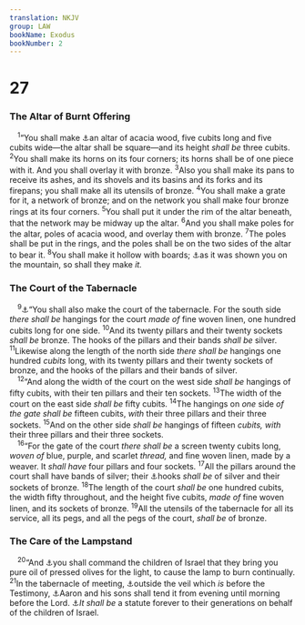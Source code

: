 ```yaml
---
translation: NKJV
group: LAW
bookName: Exodus 
bookNumber: 2
---
```


<div class="title"><h1>27</h1><h3>The Altar of Burnt Offering</h3></div>
<span class="verse xu_27_1"> <sup>1</sup>“You shall make <a data-toggle="tooltip" data-placement="bottom" title="Ex. 38:1; Ezek. 43:13">⚓</a>an altar of acacia wood, five cubits long and five cubits wide—the altar shall be square—and its height <i>shall</i> <i>be</i> three cubits. </span>
<span class="verse xu_27_2"><sup>2</sup>You shall make its horns on its four corners; its horns shall be of one piece with it. And you shall overlay it with bronze. </span>
<span class="verse xu_27_3"><sup>3</sup>Also you shall make its pans to receive its ashes, and its shovels and its basins and its forks and its firepans; you shall make all its utensils of bronze. </span>
<span class="verse xu_27_4"><sup>4</sup>You shall make a grate for it, a network of bronze; and on the network you shall make four bronze rings at its four corners. </span>
<span class="verse xu_27_5"><sup>5</sup>You shall put it under the rim of the altar beneath, that the network may be midway up the altar. </span>
<span class="verse xu_27_6"><sup>6</sup>And you shall make poles for the altar, poles of acacia wood, and overlay them with bronze. </span>
<span class="verse xu_27_7"><sup>7</sup>The poles shall be put in the rings, and the poles shall be on the two sides of the altar to bear it. </span>
<span class="verse xu_27_8"><sup>8</sup>You shall make it hollow with boards; <a data-toggle="tooltip" data-placement="bottom" title="Ex. 25:40; 26:30; Acts 7:44; (Heb. 8:5)">⚓</a>as it was shown you on the mountain, so shall they make <i>it.</i><br/></span>
<div class="title"><h3>The Court of the Tabernacle</h3></div>
<span class="verse xu_27_9"> <sup>9</sup><a data-toggle="tooltip" data-placement="bottom" title="Ex. 38:9–20">⚓</a>“You shall also make the court of the tabernacle. For the south side <i>there</i> <i>shall</i> <i>be</i> hangings for the court <i>made</i> <i>of</i> fine woven linen, one hundred cubits long for one side. </span>
<span class="verse xu_27_10"><sup>10</sup>And its twenty pillars and their twenty sockets <i>shall</i> <i>be</i> bronze. The hooks of the pillars and their bands <i>shall</i> <i>be</i> silver. </span>
<span class="verse xu_27_11"><sup>11</sup>Likewise along the length of the north side <i>there</i> <i>shall</i> <i>be</i> hangings one hundred <i>cubits</i> long, with its twenty pillars and their twenty sockets of bronze, and the hooks of the pillars and their bands of silver.<br/></span>
<span class="verse xu_27_12"> <sup>12</sup>“And along the width of the court on the west side <i>shall</i> <i>be</i> hangings of fifty cubits, with their ten pillars and their ten sockets. </span>
<span class="verse xu_27_13"><sup>13</sup>The width of the court on the east side <i>shall</i> <i>be</i> fifty cubits. </span>
<span class="verse xu_27_14"><sup>14</sup>The hangings on <i>one</i> side <i>of</i> <i>the</i> <i>gate</i> <i>shall</i> <i>be</i> fifteen cubits, <i>with</i> their three pillars and their three sockets. </span>
<span class="verse xu_27_15"><sup>15</sup>And on the other side <i>shall</i> <i>be</i> hangings of fifteen <i>cubits, with</i> their three pillars and their three sockets.<br/></span>
<span class="verse xu_27_16"> <sup>16</sup>“For the gate of the court <i>there</i> <i>shall</i> <i>be</i> a screen twenty cubits long, <i>woven</i> <i>of</i> blue, purple, and scarlet <i>thread,</i> and fine woven linen, made by a weaver. It <i>shall</i> <i>have</i> four pillars and four sockets. </span>
<span class="verse xu_27_17"><sup>17</sup>All the pillars around the court shall have bands of silver; their <a data-toggle="tooltip" data-placement="bottom" title="Ex. 38:19">⚓</a>hooks <i>shall</i> <i>be</i> of silver and their sockets of bronze. </span>
<span class="verse xu_27_18"><sup>18</sup>The length of the court <i>shall</i> <i>be</i> one hundred cubits, the width fifty throughout, and the height five cubits, <i>made</i> <i>of</i> fine woven linen, and its sockets of bronze. </span>
<span class="verse xu_27_19"><sup>19</sup>All the utensils of the tabernacle for all its service, all its pegs, and all the pegs of the court, <i>shall</i> <i>be</i> of bronze.<br/></span>
<div class="title"><h3>The Care of the Lampstand</h3></div>
<span class="verse xu_27_20"> <sup>20</sup>“And <a data-toggle="tooltip" data-placement="bottom" title="Ex. 35:8, 28; Lev. 24:1–4">⚓</a>you shall command the children of Israel that they bring you pure oil of pressed olives for the light, to cause the lamp to burn continually. </span>
<span class="verse xu_27_21"><sup>21</sup>In the tabernacle of meeting, <a data-toggle="tooltip" data-placement="bottom" title="Ex. 26:31, 33">⚓</a>outside the veil which <i>is</i> before the Testimony, <a data-toggle="tooltip" data-placement="bottom" title="Ex. 30:8; 1 Sam. 3:3; 2 Chr. 13:11">⚓</a>Aaron and his sons shall tend it from evening until morning before the Lord. <a data-toggle="tooltip" data-placement="bottom" title="Ex. 28:43; 29:9; Lev. 3:17; 16:34; Num. 18:23; 19:21; 1 Sam. 30:25">⚓</a><i>It</i> <i>shall</i> <i>be</i> a statute forever to their generations on behalf of the children of Israel.<br/></span>
